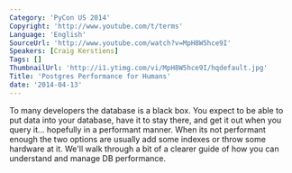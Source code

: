 ```yaml
---
Category: 'PyCon US 2014'
Copyright: 'http://www.youtube.com/t/terms'
Language: 'English'
SourceUrl: 'http://www.youtube.com/watch?v=MpH8W5hce9I'
Speakers: [Craig Kerstiens]
Tags: []
ThumbnailUrl: 'http://i1.ytimg.com/vi/MpH8W5hce9I/hqdefault.jpg'
Title: 'Postgres Performance for Humans'
date: '2014-04-13'
---
```

To many developers the database is a black box. You expect to be able to put data into your database, have it to stay there, and get it out when you query it... hopefully in a performant manner. When its not performant enough the two options are usually add some indexes or throw some hardware at it. We'll walk through a bit of a clearer guide of how you can understand and manage DB performance.
